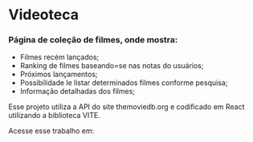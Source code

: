 # Videoteca

### Página de coleção de filmes, onde mostra:

- Filmes recém lançados;
- Ranking de filmes baseando=se nas notas do usuários;
- Próximos lançamentos;
- Possibilidade le listar determinados filmes conforme pesquisa;
- Informação detalhadas dos filmes;

Esse projeto utiliza a API do site themoviedb.org e codificado em React utilizando a biblioteca VITE.

Acesse esse trabalho em:
